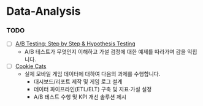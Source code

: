 # Data-Analysis

### TODO
- [ ] [A/B Testing: Step by Step & Hypothesis Testing](https://www.kaggle.com/code/ekrembayar/a-b-testing-step-by-step-hypothesis-testing)
    - A/B 테스트가 무엇인지 이해하고 가설 검정에 대한 예제를 따라가며 감을 익힙니다.
- [ ] [Cookie Cats](https://www.kaggle.com/code/thuggy/cookie-cats)
    - 실제 모바일 게임 데이터에 대하여 다음의 과제를 수행합니다.
        - 대시보드/리포트 제작 및 게임 로그 설계
        - 데이터 파이프라인(ETL/ELT) 구축 및 지표·가설 설정
        - A/B 테스트 수행 및 KPI 개선 솔루션 제시
